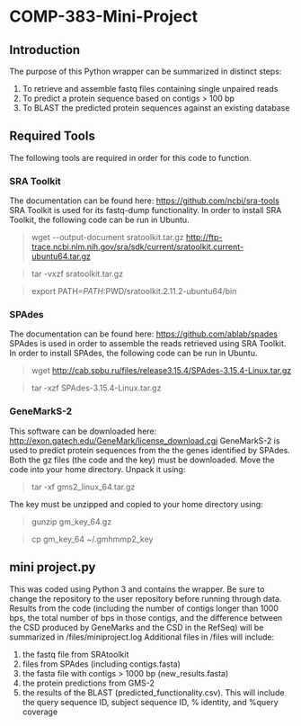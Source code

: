 # COMP-383-Mini-Project

## Introduction
The purpose of this Python wrapper can be summarized in distinct steps:
  1. To retrieve and assemble fastq files containing single unpaired reads
  2. To predict a protein sequence based on contigs > 100 bp
  3. To BLAST the predicted protein sequences against an existing database

## Required Tools
The following tools are required in order for this code to function.

### SRA Toolkit
The documentation can be found here: https://github.com/ncbi/sra-tools
SRA Toolkit is used for its fastq-dump functionality. In order to install SRA Toolkit, the following code can be run in Ubuntu.
>wget --output-document sratoolkit.tar.gz http://ftp-trace.ncbi.nlm.nih.gov/sra/sdk/current/sratoolkit.current-ubuntu64.tar.gz

>tar -vxzf sratoolkit.tar.gz

>export PATH=$PATH:$PWD/sratoolkit.2.11.2-ubuntu64/bin

### SPAdes
The documentation can be found here: https://github.com/ablab/spades
SPAdes is used in order to assemble the reads retrieved using SRA Toolkit. In order to install SPAdes, the following code can be run in Ubuntu.
>wget http://cab.spbu.ru/files/release3.15.4/SPAdes-3.15.4-Linux.tar.gz

>tar -xzf SPAdes-3.15.4-Linux.tar.gz

### GeneMarkS-2
This software can be downloaded here: http://exon.gatech.edu/GeneMark/license_download.cgi
GeneMarkS-2 is used to predict protein sequences from the the genes identified by SPAdes. 
Both the gz files (the code and the key) must be downloaded. Move the code into your home directory. Unpack it using:
>tar -xf gms2_linux_64.tar.gz

The key must be unzipped and copied to your home directory using:

>gunzip gm_key_64.gz

>cp gm_key_64 ~/.gmhmmp2_key

## mini project.py
This was coded using Python 3 and contains the wrapper. Be sure to change the repository to the user repository before running through data. Results from the code (including the number of contigs longer than 1000 bps, the total number of bps in those contigs, and the difference between the CSD produced by GeneMarks and the CSD in the RefSeq) will be summarized in /files/miniproject.log
Additional files in /files will include:
1. the fastq file from SRAtoolkit
2. files from SPAdes (including contigs.fasta)
3. the fasta file with contigs > 1000 bp (new_results.fasta)
4. the protein predictions from GMS-2
5. the results of the BLAST (predicted_functionality.csv). This will include the query sequence ID, subject sequence ID, % identity, and %query coverage  
